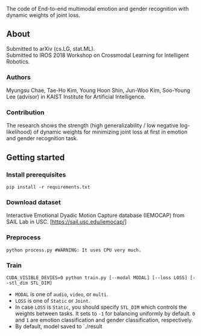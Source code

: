 The code of End-to-end multimodal emotion and gender recognition with dynamic weights of joint loss. 
## About
Submitted to arXiv (cs.LG, stat.ML). <br/>
Submitted to IROS 2018 Workshop on Crossmodal Learning for Intelligent Robotics.

### Authors
Myungsu Chae, Tae-Ho Kim, Young Hoon Shin, Jun-Woo Kim, Soo-Young Lee (advisor) in KAIST Institute for Artificial Intelligence.

### Contribution
The research shows the strength (high generalizability / low negative log-likelihood) of dynamic weights for minimizing joint loss at first in emotion and gender recognition task.


## Getting started

### Install prerequisites

```
pip install -r requirements.txt
```

### Download dataset
Interactive Emotional Dyadic Motion Capture database (IEMOCAP) from SAIL Lab in USC. [https://sail.usc.edu/iemocap/]


### Preprocess
```
python process.py #WARNING: It uses CPU very much.
```

### Train 
```
CUDA_VISIBLE_DEVIES=0 python train.py [--modal MODAL] [--loss LOSS] [--stl_dim STL_DIM]
```
* `MODAL` is one of `audio`, `video`, or `multi`.
* `LOSS` is one of `Static` or `Joint`.
* In case `LOSS` is `Static`, you should specify `STL_DIM` which controls the weights between tasks. It sets to `-1` for balancing uniformly by default. `0` and `1` are emotion classification and gender classification, respectively.
* By default, model saved to `./result

